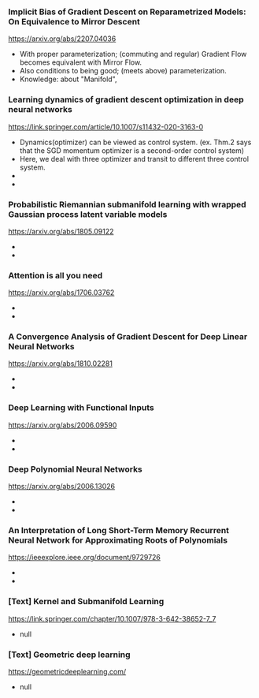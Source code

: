 ### Implicit Bias of Gradient Descent on Reparametrized Models: On Equivalence to Mirror Descent

<https://arxiv.org/abs/2207.04036>

- With proper parameterization; (commuting and regular) Gradient Flow becomes equivalent with Mirror Flow.
- Also conditions to being good; (meets above) parameterization. 
- Knowledge: about "Manifold", 


### Learning dynamics of gradient descent optimization in deep neural networks

<https://link.springer.com/article/10.1007/s11432-020-3163-0>

- Dynamics(optimizer) can be viewed as control system. (ex. Thm.2 says that the SGD momentum optimizer is a second-order control system)
- Here, we deal with three optimizer and transit to different three control system.
-
- 


### Probabilistic Riemannian submanifold learning with wrapped Gaussian process latent variable models

<https://arxiv.org/abs/1805.09122>

-
-


### Attention is all you need

<https://arxiv.org/abs/1706.03762>

-
-


### A Convergence Analysis of Gradient Descent for Deep Linear Neural Networks

<https://arxiv.org/abs/1810.02281>

-
-


### Deep Learning with Functional Inputs

<https://arxiv.org/abs/2006.09590>

-
-


### Deep Polynomial Neural Networks

<https://arxiv.org/abs/2006.13026>

-
-



### An Interpretation of Long Short-Term Memory Recurrent Neural Network for Approximating Roots of Polynomials

<https://ieeexplore.ieee.org/document/9729726>

-
-




### [Text] Kernel and Submanifold Learning

<https://link.springer.com/chapter/10.1007/978-3-642-38652-7_7>

- null


### [Text] Geometric deep learning

<https://geometricdeeplearning.com/>

- null
